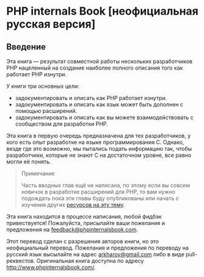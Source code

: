 # PHP internals Book [неофициальная русская версия]

## Введение

Эта книга — результат совместной работы нескольких разработчиков PHP нацеленный на создание наиболее полного описания того как работает PHP изнутри.

У книги три основных цели:
* задокументировать и описать как PHP работает изнутри.
* задокументировать и описать как язык может быть дополнен с помощью расширений.
* задокументировать и описать как вы можете взаимодействовать с сообществом для разработки PHP.

Эта книга в первую очередь предназначена для тех разработчиков, у кого есть опыт разработке на языке программирования C. Однако, везде где это возможно, мы пытались подать информацию так, чтобы разработчики, которые не знают C на достаточном уровне, все равно могли её понять.

> Примечание
>
> Часть вводных глав ещё не написана, по этому если вы совсем новичок в разработке расширений для PHP, то вам нужно подождать пока эти главы буду опубликованы или начать с изучения других [ресурсов на эту тему](https://wiki.php.net/internals/references).

Эта книга находится в процессе написания, любой фидбэк привествуется! Пожалуйста, присылайте ваши пожелания и предложения на [feedback@phpinternalsbook.com](mailto:feedback@phpinternalsbook.com).

Этот перевод сделан с разрешения авторов книги, но это неофициальный перевод. Пожелания и предложения по переводу на русский язык высылайте на адрес [arkharov@gmail.com](mailto:arkharov@gmail.com) либо в виде pull-реквестов. Оригинальная книга доступна по адресу http://www.phpinternalsbook.com/.
